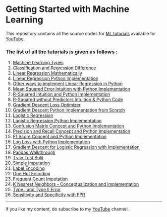#  Getting Started with Machine Learning

This repository contains all the source codes for <a href="https://youtube.com/playlist?list=PLT_6xP6jAq8i7xdjsi5S_OKnIVZ8WCZKR">ML tutorials</a> available for <a href="https://www.youtube.com/c/RaunakJoshi">YouTube</a>.<br>
### The list of all the tutorials is given as follows :
1. <a href="https://youtu.be/AfH0TSuLn24">Machine Learning Types</a>
2. <a href="https://youtu.be/0lXBhC6Gba0">Classification and Regression Difference</a>
3. <a href="https://youtu.be/iBeP6L9a_L4">Linear Regression Mathematically</a>
4. <a href="https://youtu.be/CncbnLAnrWw">Linear Regression Python Implementation</a>
5. <a href="https://youtu.be/KGa9S3OHolc">Other ways to implement Linear Regression in Python</a>
6. <a href="https://youtu.be/fWFVXEXwIBQ">Mean Squared Error Intuition with Python Implementation</a>
7. <a href="https://youtu.be/MaTFM_SnWHE">R-Squared Intuition and Python Implementation</a>
8. <a href="https://youtu.be/HAizE8Yfvo0">R-Squared without Predictors Intuition & Python Code</a>
9. <a href="https://youtu.be/TqtPXQfbRXw">Gradient Descent Loss Optimizer</a>
10. <a href="https://youtu.be/KtBxft9wDC0">Gradient Descent Python Implementation from Scratch</a>
11. <a href="https://youtu.be/_LDUTSahq38">Logistic Regression</a>
12. <a href="https://youtu.be/jf8Yb6xvAgk">Logistic Regression Python Implementation</a>
13. <a href="https://youtu.be/5LZYvAYxuiQ">Confusion Matrix Concept and Python Implementation</a>
14. <a href="https://youtu.be/wGX3Zgia_oE">Precision and Recall Concept and Python Implementation</a>
15. <a href="https://youtu.be/31lQLt24A1g">F1 Score Concept and Python Implementation</a>
16. <a href="https://youtu.be/SlIs8-kyf30">Log Loss with Python Implementation</a>
17. <a href="https://youtu.be/JO21WRsouXA">Gradient Descent for Logistic Regression with Implementation</a>
18. <a href="https://youtu.be/4pFgnlRU1U8">Pandas Walkthrough</a>
19. <a href="https://youtu.be/RgywwHrHZgA">Train Test Split</a>
20. <a href="https://youtu.be/NCezdeUYDSk">Simple Imputation</a>
21. <a href="https://youtu.be/AzOgVjSi5bc">Label Encoding</a>
22. <a href="https://youtu.be/1j1XRrGuKNE">One Hot Encoding</a>
23. <a href="https://youtu.be/gp6lAJ8iFxA">Frequent Count Imputation</a>
24. <a href="https://youtu.be/i_chKWAkERM">K Nearest Neighbors - Conceptualization and Implementation</a>
25. <a href="https://youtu.be/FvIjv9-Xx1o">Type I and Type II Error</a>
26. <a href="https://youtu.be/wXcJJ9cz2i4">Sensitivity and Specificity with FPR</a>

<hr>
If you like my content, do subscribe to my <a href="https://www.youtube.com/c/RaunakJoshi">YouTube</a> channel.
